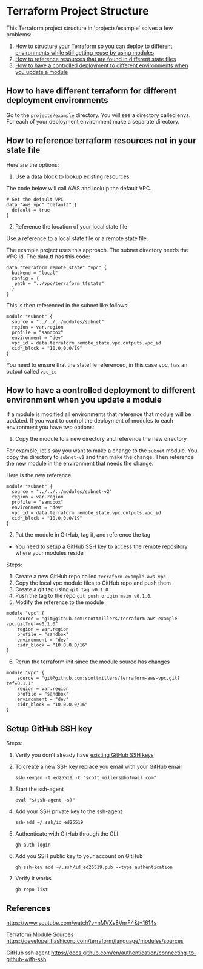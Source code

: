 # Terraform Project Structure

This Terraform project structure in 'projects/example' solves a few problems:


1. [How to structure your Terraform so you can deploy to different environments while still getting reuse by using modules](#how-to-have-different-terraform-for-different-deployment-environments)
2. [How to reference resources that are found in different state files](#how-to-reference-terraform-resources-not-in-your-state-file)
3. [How to have a controlled deployment to different environments when you update a module](#how-to-have-a-controlled-deployment-to-different-environment-when-you-update-a-module)



## How to have different terraform for different deployment environments

Go to the `projects/example` directory.  You will see a directory called envs.  For each of your deployment environment make a separate directory. 

## How to reference terraform resources not in your state file

Here are the options:

1. Use a data block to lookup existing resources 

The code below will call AWS and lookup the default VPC.

```
# Get the default VPC
data "aws_vpc" "default" {
  default = true
}
```

2. Reference the location of your local state file

Use a reference to a local state file or a remote state file.  

The example project uses this approach. The subnet directory needs the VPC id.  The data.tf has this code:

```
data "terraform_remote_state" "vpc" {
  backend = "local"
  config = {
   path = "../vpc/terraform.tfstate"
  }
}
```

This is then referenced in the subnet like follows:

```
module "subnet" {
  source = "../../../modules/subnet"
  region = var.region
  profile = "sandbox"
  environment = "dev"
  vpc_id = data.terraform_remote_state.vpc.outputs.vpc_id
  cidr_block = "10.0.0.0/19"
}
```

You need to ensure that the statefile referenced, in this case vpc,  has an output called `vpc_id`

## How to have a controlled deployment to different environment when you update a module

If a module is modified all environments that reference that module will be updated. If you want to control the deployment of modules to each environment you have two options:


1. Copy the module to a new directory and reference the new directory

For example, let's say you want to make a change to the `subnet` module. You copy the directory to `subnet-v2` and then make the change.  Then reference the new module in the environment that needs the change.

Here is the new reference

```
module "subnet" {
  source = "../../../modules/subnet-v2"
  region = var.region
  profile = "sandbox"
  environment = "dev"
  vpc_id = data.terraform_remote_state.vpc.outputs.vpc_id
  cidr_block = "10.0.0.0/19"
}
```

2. Put the module in GitHub, tag it, and reference the tag

- You need to [setup a GitHub SSH key](#setup-github-ssh-key) to access the remote repository where your modules reside

Steps:

1. Create a new GitHub repo called `terraform-example-aws-vpc` 
2. Copy the local vpc module files to GitHub repo and push them
3. Create a git tag using `git tag v0.1.0` 
4. Push the tag to the repo `git push origin main v0.1.0`.  
5. Modify the reference to the module
```
module "vpc" {
    source = "git@github.com:scottmillers/terraform-aws-example-vpc.git?ref=v0.1.0"
    region = var.region
    profile = "sandbox"
    environment = "dev"
    cidr_block = "10.0.0.0/16"
}
```
6. Rerun the terraform init since the module source has changes


```
module "vpc" {
    source = "git@github.com:scottmillers/terraform-aws-vpc.git?ref=0.1.1"
    region = var.region
    profile = "sandbox"
    environment = "dev"
    cidr_block = "10.0.0.0/16"
}
```


## Setup GitHub SSH key

Steps:
1. Verify you don't already have [existing GitHub SSH keys](https://docs.github.com/en/authentication/connecting-to-github-with-ssh/checking-for-existing-ssh-keys)

2. To create a new SSH key replace you email with your GitHub email
    ```
    ssh-keygen -t ed25519 -C "scott_millers@hotmail.com"
    ```
3. Start the ssh-agent
    ```
    eval "$(ssh-agent -s)"
    ```

4. Add your SSH private key to the ssh-agent
    ```
    ssh-add ~/.ssh/id_ed25519
    ```

5. Authenticate with GitHub through the CLI
    ```
    gh auth login
    ```

5. Add you SSH public key to your account on GitHub

    ```
    gh ssh-key add ~/.ssh/id_ed25519.pub --type authentication
    ```

6. Verify it works
    ```
    gh repo list
    ```

## References

https://www.youtube.com/watch?v=nMVXs8VnrF4&t=1614s

Terraform Module Sources
https://developer.hashicorp.com/terraform/language/modules/sources


GitHub ssh agent
https://docs.github.com/en/authentication/connecting-to-github-with-ssh




